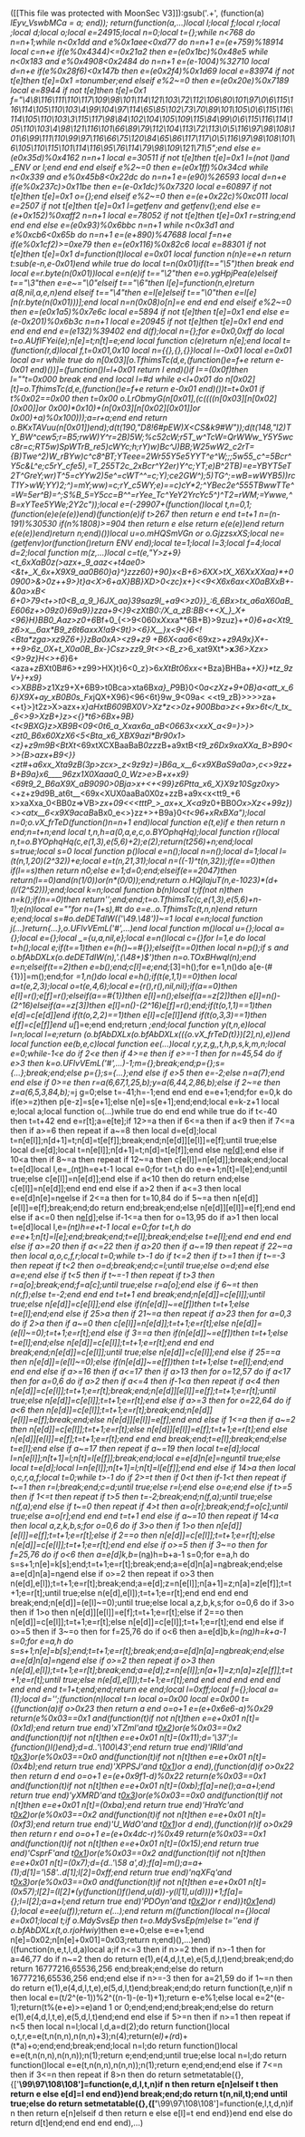 ([[This file was protected with MoonSec V3]]):gsub('.+', (function(a) _lEyv_VswbMCa = a; end)); return(function(a,...)local l;local f;local r;local _;local d;local o;local e=24915;local n=0;local t={};while n<768 do n=n+1;while n<0x1dd and e%0x1aee<0xd77 do n=n+1 e=(e+759)%18914 local c=n+e if(e%0x4344)<=0x21a2 then e=(e*0x1bc)%0x48e5 while n<0x183 and e%0x4908<0x2484 do n=n+1 e=(e-1004)%32710 local d=n+e if(e%0x28f6)<0x147b then e=(e*0x2f4)%0x1d69 local e=83974 if not t[e]then t[e]=0x1 _=tonumber;end elseif e%2~=0 then e=(e*0x20e)%0x7189 local e=8944 if not t[e]then t[e]=0x1 f="\4\8\116\111\110\117\109\98\101\114\121\103\72\112\106\80\101\97\0\6\115\116\114\105\110\103\4\99\104\97\114\65\85\102\73\70\89\101\105\0\6\115\116\114\105\110\103\3\115\117\98\84\102\104\105\109\115\84\99\0\6\115\116\114\105\110\103\4\98\121\116\101\66\89\79\112\104\113\72\113\0\5\116\97\98\108\101\6\99\111\110\99\97\116\66\75\120\84\65\86\117\117\0\5\116\97\98\108\101\6\105\110\115\101\114\116\95\76\114\79\98\109\121\71\5";end else e=(e*0x35d)%0x4162 n=n+1 local e=30511 if not t[e]then t[e]=0x1 l=(not l)and _ENV or l;end end end elseif e%2~=0 then e=(e*0x1ff)%0x34cd while n<0x339 and e%0x45b8<0x22dc do n=n+1 e=(e*90)%26593 local d=n+e if(e%0x237c)>0x11be then e=(e-0x1dc)%0x7320 local e=60897 if not t[e]then t[e]=0x1 o={};end elseif e%2~=0 then e=(e+0x22c)%0xc011 local e=2507 if not t[e]then t[e]=0x1 l=getfenv and getfenv();end else e=(e+0x152)%0xaff2 n=n+1 local e=78052 if not t[e]then t[e]=0x1 r=string;end end end else e=(e*0x93)%0x6bbc n=n+1 while n<0x3d1 and e%0xcb6<0x65b do n=n+1 e=(e+890)%47688 local f=n+e if(e%0x1cf2)>=0xe79 then e=(e*0x116)%0x82c6 local e=88301 if not t[e]then t[e]=0x1 d=function(t)local e=0x01 local function n(n)e=e+n return t:sub(e-n,e-0x01)end while true do local t=n(0x01)if(t=="\5")then break end local e=r.byte(n(0x01))local e=n(e)if t=="\2"then e=o.ygHpjPea(e)elseif t=="\3"then e=e~="\0"elseif t=="\6"then l[e]=function(n,e)return a(8,nil,a,e,n)end elseif t=="\4"then e=l[e]elseif t=="\0"then e=l[e][n(r.byte(n(0x01)))];end local n=n(0x08)o[n]=e end end end elseif e%2~=0 then e=(e*0x1a5)%0x7e6c local e=5894 if not t[e]then t[e]=0x1 end else e=(e-0x201)%0x6b3c n=n+1 local e=20945 if not t[e]then t[e]=0x1 end end end end end e=(e*132)%39402 end d(f);local n={};for e=0x0,0xff do local t=o.AUfIFYei(e);n[e]=t;n[t]=e;end local function c(e)return n[e];end local t=(function(r,d)local f,t=0x01,0x10 local n={{},{},{}}local l=-0x01 local e=0x01 local a=r while true do n[0x03][o.TfhimsTc(d,e,(function()e=f+e return e-0x01 end)())]=(function()l=l+0x01 return l end)()if l==(0x0f)then l=""t=0x000 break end end local l=#d while e<l+0x01 do n[0x02][t]=o.TfhimsTc(d,e,(function()e=f+e return e-0x01 end)())t=t+0x01 if t%0x02==0x00 then t=0x00 o._LrObmyG(n[0x01],(c((((n[0x03][n[0x02][0x00]]or 0x00)*0x10)+(n[0x03][n[0x02][0x01]]or 0x00)+a)%0x100)));a=r+a;end end return o.BKxTAVuu(n[0x01])end);d(t(190,"D8!6#pEW)X<CS&k9#W"));d(t(148,"I2)TY_BW^cew5;r=B5;rwW)Y^r=2B)5W;%c52cW;r5T_w^TcW=QrWWw_Y5Y5wcc8r=_c;RT5w)SpWTrB_re5)cWYc;h;rY_)w_)Bc^J)BB;W25wW2_c2rT={B)Twe^2)W_rBYw__)c^c8^BT;YTeee=2Wr55Y5e5YYT^e^W;;;_5w55_c^=5Bcr^Y5c&L_^e;__c5rY_cfe5),=T_255T2c_2xBcr^Y2er)Y^c;_YT;e)B^_2TB)=e=YBYT5eT2T^GreY;wr)T^5=cYYw2)5e^=cWT^^=c;Y);ce2GW_^)_;5)TG^;=wB=wWYB5))rcT1Y_>wW;YY)2;^)=mY;ww)=c;rY_c5WY;e)==c)cY*2;^YBec2e^555TBwwTTe^=W_=5er^_B)=^;S%B_5=Y5cc=B^^=rYee_Tc^YeY2YrcYc5^)^T2=rWM;=Ywwe,^B=xYTee5YWe;2Y2c"));local e=(-29907+(function()local t,n=0,1;(function(e)e(e(e))end)(function(e)if t>267 then return e end t=t+1 n=(n-191)%30530 if(n%1808)>=904 then return e else return e(e(e))end return e(e(e))end)return n;end)())local u=o.mHQSmVGn or o.GjzzsxXS;local ne=(getfenv)or(function()return _ENV end);local te=1;local l=3;local f=4;local d=2;local function m(z,...)local c=t(e,"Y>z+9}<t_6xXa*B0z(>azx+_9_a*<ztLtB09dB>az<+t4ae0>*<&t+_X_6x+X9X9_aa0B60}a}^}zzz60*}+90}x<B_+6>6XX>tX_X6XxXXaa}*+*00900>&>0z*++9>}t}a<X_>_*6+*aX}B*B}*XD>0<zc}x+}<_<9<X6x6ax<X0aBXxB+-&0a>xB< 6+0>79<t+_>t0<B_a_9_}6JX_aa*}39saz9l_+a9<>*z0}}_:6_6Bx>tx_a6aX60aB_E606z+>09*z0}69a9}}zza+*9<}9<zXtB*0:/<z>X_a_*zB:BB<+<X_}_X+<96}H}B<a0>B*0_Aaz>z0+6*Bf+0_{<>9<060x*Xxx*a**6B+B}>9zuz}+_+0}6+a<Xt9_z6>x__6ax*_B9_z6t6axxX_!a9<9t}><6}X__}x<_9<}6<!<Bta*zga>xz9Z6+}}zBa0xA_><z9+z9 +B6X<aa6_<69xz>_+z9A9x}X+-++9>6z_0X+t_X0a0B_Bx-}Csz>z*z*9_9t<><B_z_>6_xat9Xt*>**x**_36>Xzx><9>9z}H<>+6_}6+<<t>aza+*zB*Xt0B#6>+z99>HX}t}6<0_z}>6*xXtBt06xx<*+Bza}BHBa+*+X}_}*tz_9zV+}+x9_}<*>*XBBB*>z1Xz9+X+6B9>t0Bca>xta6Bx*a}_P*9B}0<0*a<zXz+9+0B}a<att_x_66}X9X+ay_xB0B0s_Fx*jQX+X96}<96<6t}9w_9<09a< <<t9_zB}>>>>za+<+t}>}t2z>X>azx+_x}aHxtB609BX0V>Xz*z<>0z+900Bba>_z<+9x>6t</t_tx__6<>9>XzB+}z><{}*t__*6>6Bx+9B}*<_t<_9BXG}z>XB*9*_B<09<0t6_a_Xxax6a_a*B<0663x<xxX_a<9=}>}><zt0_B6x60XzX6<5<Bta_x6_XBX9az*i*Br90x1_><z}+z9m9B<BtXt__<69xtXCXBaaBaB*0<r9>zz*zB+a9xtB<_t9_z6Dx9xaXXa_B>B90<>>{B>azx+B9<}}<zt#_+_a6xx_Xta9*zB(3p>zcx>_z<9z9z}=}B6a_x__6<x9XBaS*9*a0a>,c<>9zz+B+B9a}x6____96zx1X0Xaaa*_0_0_Wz>e>B+x+x9_}<69t9_2_B6aX9X_aB*9090>0Bja>x+<+<99}z6Pt*ta_x6_X}X9*z*10Sgz0xy_><+z+z9d9B_at6t__<69x<XUX0aaBa0X0<e9>z+zzB+a9x<x<tt9_+6 x>xaXxa_0<BB0z=>VB>*zx+09<<<tttP_>_ax+x_X<a9*z0+BB0*Ox>Xz<+99z})<><atx__6<x9X9acaB*aBx0_e<>}zz+>+B9a}0<_t<_96+xRxBXa");local n=0;o.vX_frTeD(function()n=n+1 end)local function e(t,e)if e then return n end;n=t+n;end local t,n,h=a(0,a,e,c,o.BYOphqHq);local function r()local n,t=o.BYOphqHq(c,e(1,3),e(5,6)+2);e(2);return(t*256)+n;end;local s=true;local s=0 local function p()local e=n();local n=n();local d=1;local l=(t(n,1,20)*(2^32))+e;local e=t(n,21,31);local n=((-1)^t(n,32));if(e==0)then if(l==s)then return n*0;else e=1;d=0;end;elseif(e==2047)then return(l==0)and(n*(1/0))or(n*(0/0));end;return o.HQjIajuT(n,e-1023)*(d+(l/(2^52)));end;local k=n;local function b(n)local t;if(not n)then n=k();if(n==0)then return'';end;end;t=o.TfhimsTc(c,e(1,3),e(5,6)+n-1);e(n)local e=""for n=(1+s),#t do e=e..o.TfhimsTc(t,n,n)end return e;end;local s=#o.deDETdIW(_('\49.\48'))~=1 local e=n;local function j(...)return{...},o.UFlvVEmL('#',...)end local function m()local u={};local a={};local e={};local _={u,a,nil,e};local e=n()local c={}for l=1,e do local t=h();local e;if(t==1)then e=(h()~=#{});elseif(t==0)then local n=p();if s and o.bfAbDXLx(o.deDETdIW(n),'.(\48+)$')then n=o.TOxBHwql(n);end e=n;elseif(t==2)then e=b();end;c[l]=e;end;_[3]=h();for e=1,n()do a[e-(#{1})]=m();end;for _=1,n()do local e=h();if(t(e,1,1)==0)then local a=t(e,2,3);local o=t(e,4,6);local e={r(),r(),nil,nil};if(a==0)then e[l]=r();e[f]=r();elseif(a==#{1})then e[l]=n();elseif(a==z[2])then e[l]=n()-(2^16)elseif(a==z[3])then e[l]=n()-(2^16)e[f]=r();end;if(t(o,1,1)==1)then e[d]=c[e[d]]end if(t(o,2,2)==1)then e[l]=c[e[l]]end if(t(o,3,3)==1)then e[f]=c[e[f]]end u[_]=e;end end;return _;end;local function y(t,n,e)local l=n;local l=e;return _(o.bfAbDXLx(o.bfAbDXLx(({o.vX_frTeD(t)})[2],n),e))end local function ee(b,e,c)local function ee(...)local r,y,z,g,_,t,h,p,s,k,m,n;local e=0;while-1<e do if 2<e then if 4>=e then if e>=-1 then for n=45,54 do if e>3 then k=o.UFlvVEmL('#',...)-1;m={};break;end;p={};s={...};break;end;else p={};s={...};end else if e>5 then e=-2;else n=a(7);end end else if 0>=e then r=a(6,67,1,25,b);y=a(6,44,2,86,b);else if 2~=e then z=a(6,5,3,84,b);_=j g=0;else t=-41;h=-1;end end end e=e+1;end;for e=0,k do if(e>=z)then p[e-z]=s[e+1];else n[e]=s[e+1];end;end;local e=k-z+1 local e;local a;local function o(...)while true do end end while true do if t<-40 then t=t+42 end e=r[t];a=e[te];if 12>=a then if 6<=a then if a<9 then if 7<=a then if a>=6 then repeat if a~=8 then local d=e[d];local t=n[e[l]];n[d+1]=t;n[d]=t[e[f]];break;end;n[e[d]][e[l]]=e[f];until true;else local d=e[d];local t=n[e[l]];n[d+1]=t;n[d]=t[e[f]];end else n[e[d]]();end else if 10<a then if 8~=a then repeat if 12~=a then c[e[l]]=n[e[d]];break;end;local t=e[d]local l,e=_(n[t](u(n,t+1,e[l])))h=e+t-1 local e=0;for t=t,h do e=e+1;n[t]=l[e];end;until true;else c[e[l]]=n[e[d]];end else if a<10 then do return end;else c[e[l]]=n[e[d]];end end end else if a>2 then if a<=3 then local e=e[d]n[e]=n[e](u(n,e+1,h))else if 2<=a then for t=10,84 do if 5~=a then n[e[d]][e[l]]=e[f];break;end;do return end;break;end;else n[e[d]][e[l]]=e[f];end end else if a<=0 then n[e[d]]();else if-1<=a then for o=13,95 do if a>1 then local t=e[d]local l,e=_(n[t](u(n,t+1,e[l])))h=e+t-1 local e=0;for t=t,h do e=e+1;n[t]=l[e];end;break;end;t=e[l];break;end;else t=e[l];end end end end else if a>=20 then if a<=22 then if a>20 then if a~=19 then repeat if 22~=a then local a,o,c,f,r;local t=0;while t>-1 do if t<=2 then if t>=1 then if t~=-3 then repeat if t<2 then o=d;break;end;c=l;until true;else o=d;end else a=e;end else if t<5 then if t~=-1 then repeat if t>3 then r=a[o];break;end;f=a[c];until true;else r=a[o];end else if 6~=t then n(r,f);else t=-2;end end end t=t+1 end break;end;n[e[d]]=c[e[l]];until true;else n[e[d]]=c[e[l]];end else if(n[e[d]]~=e[f])then t=t+1;else t=e[l];end;end else if 25>a then if 21~=a then repeat if a>23 then for a=0,3 do if 2>a then if a~=0 then c[e[l]]=n[e[d]];t=t+1;e=r[t];else n[e[d]]=(e[l]~=0);t=t+1;e=r[t];end else if 3==a then if(n[e[d]]~=e[f])then t=t+1;else t=e[l];end;else n[e[d]]=c[e[l]];t=t+1;e=r[t];end end end break;end;n[e[d]]=c[e[l]];until true;else n[e[d]]=c[e[l]];end else if 25==a then n[e[d]]=(e[l]~=0);else if(n[e[d]]~=e[f])then t=t+1;else t=e[l];end;end end end else if a>=16 then if a<=17 then if a>13 then for o=12,57 do if a<17 then for a=0,6 do if a>2 then if a<=4 then if-1<a then repeat if a<4 then n[e[d]]=c[e[l]];t=t+1;e=r[t];break;end;n[e[d]][e[l]]=e[f];t=t+1;e=r[t];until true;else n[e[d]]=c[e[l]];t=t+1;e=r[t];end else if a>=3 then for o=22,64 do if a<6 then n[e[d]]=c[e[l]];t=t+1;e=r[t];break;end;n[e[d]][e[l]]=e[f];break;end;else n[e[d]][e[l]]=e[f];end end else if 1<=a then if a~=2 then n[e[d]]=c[e[l]];t=t+1;e=r[t];else n[e[d]][e[l]]=e[f];t=t+1;e=r[t];end else n[e[d]][e[l]]=e[f];t=t+1;e=r[t];end end end break;end;t=e[l];break;end;else t=e[l];end else if a~=17 then repeat if a~=19 then local t=e[d];local l=n[e[l]];n[t+1]=l;n[t]=l[e[f]];break;end;local e=e[d]n[e]=n[e](u(n,e+1,h))until true;else local t=e[d];local l=n[e[l]];n[t+1]=l;n[t]=l[e[f]];end end else if 14>a then local o,c,r,a,f;local t=0;while t>-1 do if 2>=t then if 0<t then if-1<t then repeat if t~=1 then r=l;break;end;c=d;until true;else r=l;end else o=e;end else if t>=5 then if 1<=t then repeat if t>5 then t=-2;break;end;n(f,a);until true;else n(f,a);end else if t~=0 then repeat if 4>t then a=o[r];break;end;f=o[c];until true;else a=o[r];end end end t=t+1 end else if a~=10 then repeat if 14<a then local a,z,k,b,s;for o=0,6 do if 3>o then if 1>o then n[e[d]][e[l]]=e[f];t=t+1;e=r[t];else if 2==o then n[e[d]]=c[e[l]];t=t+1;e=r[t];else n[e[d]]=c[e[l]];t=t+1;e=r[t];end end else if o>=5 then if 3~=o then for f=25,76 do if o<6 then a=e[d]k,b=_(n[a](u(n,a+1,e[l])))h=b+a-1 s=0;for e=a,h do s=s+1;n[e]=k[s];end;t=t+1;e=r[t];break;end;a=e[d]n[a]=n[a](u(n,a+1,h))break;end;else a=e[d]n[a]=n[a](u(n,a+1,h))end else if o>=2 then repeat if o>3 then n(e[d],e[l]);t=t+1;e=r[t];break;end;a=e[d];z=n[e[l]];n[a+1]=z;n[a]=z[e[f]];t=t+1;e=r[t];until true;else n(e[d],e[l]);t=t+1;e=r[t];end end end end break;end;n[e[d]]=(e[l]~=0);until true;else local a,z,b,k,s;for o=0,6 do if 3>o then if 1>o then n[e[d]][e[l]]=e[f];t=t+1;e=r[t];else if 2==o then n[e[d]]=c[e[l]];t=t+1;e=r[t];else n[e[d]]=c[e[l]];t=t+1;e=r[t];end end else if o>=5 then if 3~=o then for f=25,76 do if o<6 then a=e[d]b,k=_(n[a](u(n,a+1,e[l])))h=k+a-1 s=0;for e=a,h do s=s+1;n[e]=b[s];end;t=t+1;e=r[t];break;end;a=e[d]n[a]=n[a](u(n,a+1,h))break;end;else a=e[d]n[a]=n[a](u(n,a+1,h))end else if o>=2 then repeat if o>3 then n(e[d],e[l]);t=t+1;e=r[t];break;end;a=e[d];z=n[e[l]];n[a+1]=z;n[a]=z[e[f]];t=t+1;e=r[t];until true;else n(e[d],e[l]);t=t+1;e=r[t];end end end end end end end end end t=1+t;end;end;return ee end;local l=0xff;local f={};local a=(1);local d='';(function(n)local t=n local o=0x00 local e=0x00 t={(function(a)if o>0x23 then return a end o=o+1 e=(e+0x6e6-a)%0x29 return(e%0x03==0x1 and(function(t)if not n[t]then e=e+0x01 n[t]=(0x1d);end return true end)'xTZml'and t[0x2](0x396+a))or(e%0x03==0x2 and(function(t)if not n[t]then e=e+0x01 n[t]=(0x11);d='\37';l={function()l()end};d=d..'\100\43';end return true end)'IRIld'and t[0x3](a+0x340))or(e%0x03==0x0 and(function(t)if not n[t]then e=e+0x01 n[t]=(0x4b);end return true end)'XPPSJ'and t[0x1](a+0x140))or a end),(function(d)if o>0x22 then return d end o=o+1 e=(e+0x9f1-d)%0x22 return(e%0x03==0x1 and(function(t)if not n[t]then e=e+0x01 n[t]=(0xb);f[a]=ne();a=a+l;end return true end)'yXMRD'and t[0x3](0x33e+d))or(e%0x03==0x0 and(function(t)if not n[t]then e=e+0x01 n[t]=(0xba);end return true end)'HraYc'and t[0x2](d+0x2ff))or(e%0x03==0x2 and(function(t)if not n[t]then e=e+0x01 n[t]=(0xf3);end return true end)'U_WdO'and t[0x1](d+0x1f2))or d end),(function(r)if o>0x29 then return r end o=o+1 e=(e+0x4dc-r)%0x49 return(e%0x03==0x1 and(function(t)if not n[t]then e=e+0x01 n[t]=(0x15);end return true end)'CsprF'and t[0x1](0xc0+r))or(e%0x03==0x2 and(function(t)if not n[t]then e=e+0x01 n[t]=(0x7);d={d..'\58 a',d};f[a]=m();a=a+(1);d[1]='\58'..d[1];l[2]=0xff;end return true end)'nqXFq'and t[0x3](r+0x350))or(e%0x03==0x0 and(function(t)if not n[t]then e=e+0x01 n[t]=(0x57);l[2]=(l[2]*(y(function()f()end,u(d))-y(l[1],u(d))))+1;f[a]={};l=l[2];a=a+l;end return true end)'PDOyn'and t[0x2](r+0x1dd))or r end)}t[0x1](0x11f9)end){};local e=ee(u(f));return e(...);end return m((function()local n={}local e=0x01;local t;if o.MdySvsEp then t=o.MdySvsEp(m)else t=''end if o.bfAbDXLx(t,o.rjoHwiy_)then e=e+0;else e=e+1;end n[e]=0x02;n[n[e]+0x01]=0x03;return n;end)(),...)end)((function(n,e,t,l,d,a)local a;if n<=3 then if n>=2 then if n>-1 then for a=46,77 do if n~=2 then do return e(1),e(4,d,l,t,e),e(5,d,l,t)end;break;end;do return 16777216,65536,256 end;break;end;else do return 16777216,65536,256 end;end else if n>=-3 then for a=21,59 do if 1~=n then do return e(1),e(4,d,l,t,e),e(5,d,l,t)end;break;end;do return function(t,e,n)if n then local e=(t/2^(e-1))%2^((n-1)-(e-1)+1);return e-e%1;else local e=2^(e-1);return(t%(e+e)>=e)and 1 or 0;end;end;end;break;end;else do return e(1),e(4,d,l,t,e),e(5,d,l,t)end;end end else if 5>=n then if n>=1 then repeat if n<5 then local n=l;local l,d,a=d(2);do return function()local o,t,r,e=e(t,n(n,n),n(n,n)+3);n(4);return(e*l)+(r*d)+(t*a)+o;end;end;break;end;local n=l;do return function()local e=e(t,n(n,n),n(n,n));n(1);return e;end;end;until true;else local n=l;do return function()local e=e(t,n(n,n),n(n,n));n(1);return e;end;end;end else if 7<=n then if 3<=n then repeat if 8>n then do return setmetatable({},{['__\99\97\108\108']=function(e,d,l,t,n)if n then return e[n]elseif t then return e else e[d]=l end end})end break;end;do return t(n,nil,t);end until true;else do return setmetatable({},{['__\99\97\108\108']=function(e,l,t,d,n)if n then return e[n]elseif d then return e else e[l]=t end end})end end else do return d[t]end;end end end end),...)

